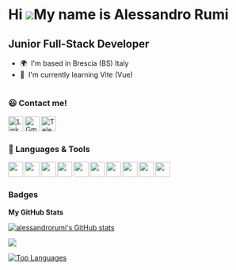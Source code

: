 Hi ![](https://user-images.githubusercontent.com/18350557/176309783-0785949b-9127-417c-8b55-ab5a4333674e.gif)My name is Alessandro Rumi
=======================================================================================================================================

Junior Full-Stack Developer
---------------------------

*   🌍  I'm based in Brescia (BS) Italy
*   🧠  I'm currently learning Vite (Vue)
 
#

### 😃 Contact me!

<a href="https://www.linkedin.com/" target="_blank"><img align='left' alt='LinkedIn' width='30px' src="https://cdn.jsdelivr.net/gh/devicons/devicon/icons/linkedin/linkedin-original.svg" /></a>
<a href="https://mail.google.com/mail/u/0/?fs=1&tf=cm&source=mailto&to=rumi.alessandro21@gmail.com" target="_blank"><img align='left' alt='Gmail' width='30px' src="https://img.icons8.com/color/96/gmail-new.png" /></a>
<a href="https://telegram.me/Shandro21" target="_blank"><img align='left' alt='Telegram' width='30px' src="https://img.icons8.com/color/96/telegram-app--v1.png" /></a>
<br>

#

### 🧰 Languages & Tools
<img align="left" width="30px" src="https://cdn.jsdelivr.net/gh/devicons/devicon/icons/html5/html5-original.svg" />
<img align="left" width="30px" src="https://cdn.jsdelivr.net/gh/devicons/devicon/icons/css3/css3-original.svg" />
<img align="left" width="30px" src="https://cdn.jsdelivr.net/gh/devicons/devicon/icons/bootstrap/bootstrap-original.svg" />
<img align="left" width="30px" src="https://cdn.jsdelivr.net/gh/devicons/devicon/icons/vuejs/vuejs-original.svg" />
<img align="left" width="30px" src="https://raw.githubusercontent.com/danielcranney/readme-generator/main/public/icons/skills/vite-colored.svg" />
<img align="left" width="30px" src="https://cdn.jsdelivr.net/gh/devicons/devicon/icons/php/php-plain.svg" />
<img align="left" width="30px" src="https://cdn.jsdelivr.net/gh/devicons/devicon/icons/mysql/mysql-original.svg" />
<img align="left" width="30px" src="https://cdn.jsdelivr.net/gh/devicons/devicon/icons/laravel/laravel-plain.svg" />                                        
<img align="left" width="30px" src="https://cdn.jsdelivr.net/gh/devicons/devicon/icons/javascript/javascript-original.svg" />   
<img align="left" width="30px" src="https://cdn.jsdelivr.net/gh/devicons/devicon/icons/git/git-original.svg" />
<br>

#

### Badges

<b>My GitHub Stats</b>

<a href="http://www.github.com/alessandrorumi"><img src="https://github-readme-stats.vercel.app/api?username=alessandrorumi&show_icons=true&hide=&count_private=true&title_color=0891b2&text_color=ffffff&icon_color=0891b2&bg_color=1c1917&hide_border=true&show_icons=true" alt="alessandrorumi's GitHub stats" /></a>

<a href="http://www.github.com/alessandrorumi"><img src="https://github-readme-streak-stats.herokuapp.com/?user=alessandrorumi&stroke=ffffff&background=1c1917&ring=0891b2&fire=0891b2&currStreakNum=ffffff&currStreakLabel=0891b2&sideNums=ffffff&sideLabels=ffffff&dates=ffffff&hide_border=true" /></a>

<a href="https://github.com/alessandrorumi" align="left"><img src="https://github-readme-stats.vercel.app/api/top-langs/?username=alessandrorumi&langs_count=10&title_color=0891b2&text_color=ffffff&icon_color=0891b2&bg_color=1c1917&hide_border=true&locale=en&custom_title=Top%20%Languages" alt="Top Languages" /></a>
